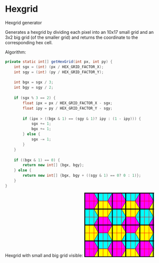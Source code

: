 # Hexgrid
Hexgrid generator

Generates a hexgrid by dividing each pixel into an 10x17 small grid and an 3x2 big grid (of the smaller grid) and returns the coordinate to the corresponding hex cell.

Algorithm:

```Java
private static int[] getHexGrid(int px, int py) {
	int sgx = (int) (px / HEX_GRID_FACTOR_X);
	int sgy = (int) (py / HEX_GRID_FACTOR_Y);
	
	int bgx = sgx / 3;
	int bgy = sgy / 2;
	
	if (sgx % 3 == 2) {
		float ipx = px / HEX_GRID_FACTOR_X - sgx;
		float ipy = py / HEX_GRID_FACTOR_Y - sgy;
		
		if (ipx > ((bgx & 1) == (sgy & 1)? ipy : (1 - ipy))) {
			sgx += 1;
			bgx += 1;
		} else {
			sgx -= 1;
		}
	}
		
	if ((bgx & 1) == 0) {
		return new int[] {bgx, bgy};
	} else {
		return new int[] {bgx, bgy + ((sgy & 1) == 0? 0 : 1)};
	}
}
```
Hexgrid with small and big grid visible:
![alt text](https://github.com/nullpointerException101/Hexgrid/blob/master/Grid.png "Red: small grid; Black: big grid;")
